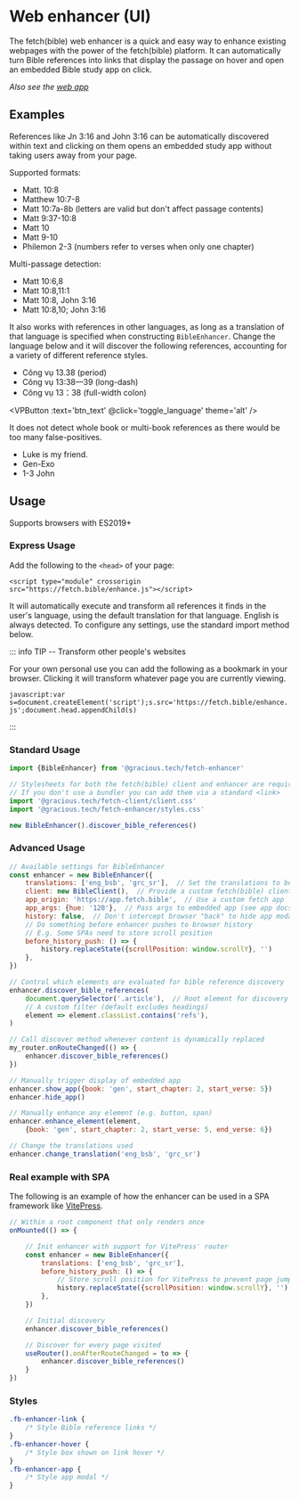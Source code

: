 
<script lang='ts' setup>

import {ref, onMounted} from 'vue'


function get_btn_text(){
    return self.fetch_enhancer?._translations[0] === 'vie_vcb' ? "Change to English" : "Change to Vietnamese"
}

// Avoid executing for SSR
const btn_text = ref('')
onMounted(() => {
    btn_text.value = get_btn_text()
})

const toggle_language = () => {
    const new_trans = self.fetch_enhancer._translations[0] === 'vie_vcb' ? ['eng_bsb', 'grc_sr'] : ['vie_vcb']
    self.fetch_enhancer.change_translation(...new_trans)
    self.fetch_enhancer.discover_bible_references(document.querySelector('.vp-doc'))
    btn_text.value = get_btn_text()
}

</script>


# Web enhancer (UI)

The fetch(bible) web enhancer is a quick and easy way to enhance existing webpages with the power of the fetch(bible) platform. It can automatically turn Bible references into links that display the passage on hover and open an embedded Bible study app on click.

_Also see the [web app](/access/app/)_


## Examples

References like Jn 3:16 and John 3:16 can be automatically discovered within text and clicking on them opens an embedded study app without taking users away from your page.

Supported formats:

 * Matt. 10:8
 * Matthew 10:7-8
 * Matt 10:7a-8b (letters are valid but don't affect passage contents)
 * Matt 9:37-10:8
 * Matt 10
 * Matt 9-10
 * Philemon 2-3  (numbers refer to verses when only one chapter)

Multi-passage detection:

 * Matt 10:6,8
 * Matt 10:8,11:1
 * Matt 10:8, John 3:16
 * Matt 10:8,10; John 3:16

It also works with references in other languages, as long as a translation of that language is specified when constructing `BibleEnhancer`. Change the language below and it will discover the following references, accounting for a variety of different reference styles.

 * Công vụ 13.38    (period)
 * Công vụ 13:38&mdash;39 (long-dash)
 * Công vụ 13：38   (full-width colon)

<VPButton :text='btn_text' @click='toggle_language' theme='alt' />

It does not detect whole book or multi-book references as there would be too many false-positives.

 * Luke is my friend.
 * Gen-Exo
 * 1-3 John


## Usage

Supports browsers with ES2019+


### Express Usage

Add the following to the `<head>` of your page:

`<script type="module" crossorigin src="https://fetch.bible/enhance.js"></script>`

It will automatically execute and transform all references it finds in the user's language, using the default translation for that language. English is always detected. To configure any settings, use the standard import method below.

::: info TIP -- Transform other people's websites

For your own personal use you can add the following as a bookmark in your browser. Clicking it will transform whatever page you are currently viewing.

`javascript:var s=document.createElement('script');s.src='https://fetch.bible/enhance.js';document.head.appendChild(s)`

:::


### Standard Usage

```js
import {BibleEnhancer} from '@gracious.tech/fetch-enhancer'

// Stylesheets for both the fetch(bible) client and enhancer are required
// If you don't use a bundler you can add them via a standard <link>
import '@gracious.tech/fetch-client/client.css'
import '@gracious.tech/fetch-enhancer/styles.css'

new BibleEnhancer().discover_bible_references()

```

### Advanced Usage

```js
// Available settings for BibleEnhancer
const enhancer = new BibleEnhancer({
    translations: ['eng_bsb', 'grc_sr'],  // Set the translations to be used
    client: new BibleClient(),  // Provide a custom fetch(bible) client
    app_origin: 'https://app.fetch.bible',  // Use a custom fetch app
    app_args: {hue: '120'},  // Pass args to embedded app (see app docs)
    history: false,  // Don't intercept browser "back" to hide app modal
    // Do something before enhancer pushes to browser history
    // E.g. Some SPAs need to store scroll position
    before_history_push: () => {
        history.replaceState({scrollPosition: window.scrollY}, '')
    },
})

// Control which elements are evaluated for bible reference discovery
enhancer.discover_bible_references(
    document.querySelector('.article'),  // Root element for discovery
    // A custom filter (default excludes headings)
    element => element.classList.contains('refs'),
)

// Call discover method whenever content is dynamically replaced
my_router.onRouteChanged(() => {
    enhancer.discover_bible_references()
})

// Manually trigger display of embedded app
enhancer.show_app({book: 'gen', start_chapter: 2, start_verse: 5})
enhancer.hide_app()

// Manually enhance any element (e.g. button, span)
enhancer.enhance_element(element,
    {book: 'gen', start_chapter: 2, start_verse: 5, end_verse: 6})

// Change the translations used
enhancer.change_translation('eng_bsb', 'grc_sr')

```

### Real example with SPA

The following is an example of how the enhancer can be used in a SPA framework like [VitePress](https://vitepress.dev/).

```js
// Within a root component that only renders once
onMounted(() => {

    // Init enhancer with support for VitePress' router
    const enhancer = new BibleEnhancer({
        translations: ['eng_bsb', 'grc_sr'],
        before_history_push: () => {
            // Store scroll position for VitePress to prevent page jump
            history.replaceState({scrollPosition: window.scrollY}, '')
        },
    })

    // Initial discovery
    enhancer.discover_bible_references()

    // Discover for every page visited
    useRouter().onAfterRouteChanged = to => {
        enhancer.discover_bible_references()
    }
})
```


### Styles

```css
.fb-enhancer-link {
    /* Style Bible reference links */
}
.fb-enhancer-hover {
    /* Style box shown on link hover */
}
.fb-enhancer-app {
    /* Style app modal */
}

```
